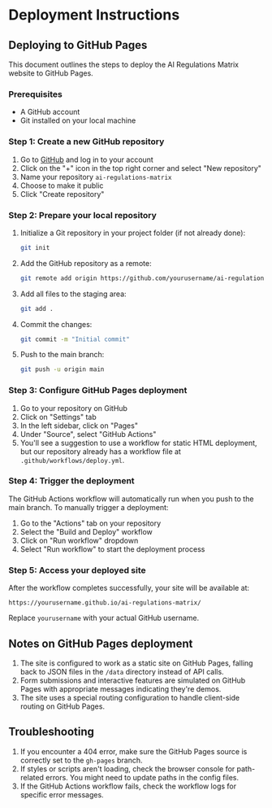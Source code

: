 # Deployment Instructions

## Deploying to GitHub Pages

This document outlines the steps to deploy the AI Regulations Matrix website to GitHub Pages.

### Prerequisites

- A GitHub account
- Git installed on your local machine

### Step 1: Create a new GitHub repository

1. Go to [GitHub](https://github.com) and log in to your account
2. Click on the "+" icon in the top right corner and select "New repository"
3. Name your repository `ai-regulations-matrix`
4. Choose to make it public
5. Click "Create repository"

### Step 2: Prepare your local repository

1. Initialize a Git repository in your project folder (if not already done):
   ```bash
   git init
   ```

2. Add the GitHub repository as a remote:
   ```bash
   git remote add origin https://github.com/yourusername/ai-regulations-matrix.git
   ```

3. Add all files to the staging area:
   ```bash
   git add .
   ```

4. Commit the changes:
   ```bash
   git commit -m "Initial commit"
   ```

5. Push to the main branch:
   ```bash
   git push -u origin main
   ```

### Step 3: Configure GitHub Pages deployment

1. Go to your repository on GitHub
2. Click on "Settings" tab
3. In the left sidebar, click on "Pages"
4. Under "Source", select "GitHub Actions"
5. You'll see a suggestion to use a workflow for static HTML deployment, but our repository already has a workflow file at `.github/workflows/deploy.yml`.

### Step 4: Trigger the deployment

The GitHub Actions workflow will automatically run when you push to the main branch. To manually trigger a deployment:

1. Go to the "Actions" tab on your repository
2. Select the "Build and Deploy" workflow
3. Click on "Run workflow" dropdown
4. Select "Run workflow" to start the deployment process

### Step 5: Access your deployed site

After the workflow completes successfully, your site will be available at:

```
https://yourusername.github.io/ai-regulations-matrix/
```

Replace `yourusername` with your actual GitHub username.

## Notes on GitHub Pages deployment

1. The site is configured to work as a static site on GitHub Pages, falling back to JSON files in the `/data` directory instead of API calls.
2. Form submissions and interactive features are simulated on GitHub Pages with appropriate messages indicating they're demos.
3. The site uses a special routing configuration to handle client-side routing on GitHub Pages.

## Troubleshooting

1. If you encounter a 404 error, make sure the GitHub Pages source is correctly set to the `gh-pages` branch.
2. If styles or scripts aren't loading, check the browser console for path-related errors. You might need to update paths in the config files.
3. If the GitHub Actions workflow fails, check the workflow logs for specific error messages.
